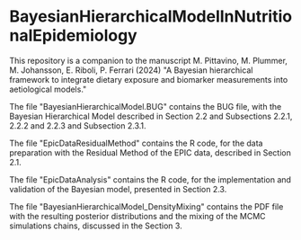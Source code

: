 # BayesianHierarchicalModelInNutritionalEpidemiology
This repository is a companion to the manuscript
M. Pittavino, M. Plummer, M. Johansson, E. Riboli, P. Ferrari (2024)
"A Bayesian hierarchical framework to integrate dietary exposure and biomarker measurements into aetiological models."


The file "BayesianHierarchicalModel.BUG" contains the BUG file, with the Bayesian Hierarchical Model described in Section 2.2 and Subsections 2.2.1, 2.2.2 and 2.2.3 and Subsection 2.3.1.

The file "EpicDataResidualMethod" contains the R code, for the data preparation with the Residual Method of the EPIC data, described in Section 2.1.

The file "EpicDataAnalysis" contains the R code, for the implementation and validation of the Bayesian model, presented in Section 2.3.

The file "BayesianHierarchicalModel_DensityMixing" contains the PDF file with the resulting posterior distributions and the mixing of the MCMC simulations chains, discussed in the Section 3.
